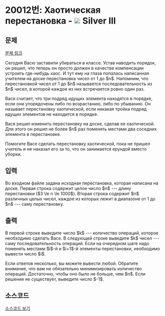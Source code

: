 # 20012번: Хаотическая перестановка - <img src="https://static.solved.ac/tier_small/8.svg" style="height:20px" /> Silver III

<!-- performance -->

<!-- 문제 제출 후 깃허브에 푸시를 했을 때 제출한 코드의 성능이 입력될 공간입니다.-->

<!-- end -->

## 문제

[문제 링크](https://boj.kr/20012)


<p>Сегодня Васю заставили убираться в классе. Устав наводить порядок, он решил, что теперь он просто должен в качестве компенсации устроить где-нибудь хаос. И тут ему на глаза попалась написанная учителем на доске перестановка чисел от 1 до $n$. Напомним, что перестановкой чисел от 1 до $n$ называется последовательность из $n$ чисел, в которой каждое из них встречается ровно один раз.</p>

<p>Вася считает, что три подряд идущих элемента находятся в порядке, если они упорядочены либо по возрастанию, либо по убыванию. Он называет перестановку хаотической, если никакая тройка подряд идущих элементов не находится в порядке.</p>

<p>Вася решил изменить перестановку на доске, сделав ее хаотической. Для этого он решил не более $n$ раз поменять местами два соседних элемента в перестановке.</p>

<p>Помогите Васе сделать перестановку хаотической, пока не пришел учитель и не наказал его за то, что он занимается ерундой вместо уборки.</p>



## 입력


<p>Во входном файле задана исходная перестановка, которая написана на доске. Первая строка содержит целое число $n$ --- длину перестановки ($3 \le n \le 1000$). Вторая строка содержит $n$ различных целых чисел, каждое из которых лежит в диапазоне от 1 до $n$ --- саму перестановку.&nbsp;</p>



## 출력


<p>В первой строке выведите число $k$ --- количество операций, которое необходимо сделать Васе. В следующей строке выведите $k$ чисел --- саму последовательность операций. Если на очередном шаге надо поменять местами $i$-й и $i+1$-й элементы перестановки, необходимо вывести число $i$.</p>

<p>Если ответов несколько, вы можете вывести любой. Обратите внимание, что вам не обязательно минимизировать количество операций. Достаточно, чтобы оно было не больше, чем $n$. Если решения не существует, выведите число $-1$.&nbsp;</p>



## 소스코드

[소스코드 보기](Хаотическая%20перестановка.cpp)